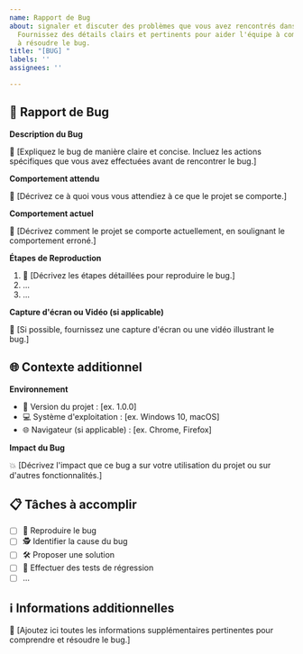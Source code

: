 ```yaml
---
name: Rapport de Bug
about: signaler et discuter des problèmes que vous avez rencontrés dans le projet.
  Fournissez des détails clairs et pertinents pour aider l'équipe à comprendre et
  à résoudre le bug.
title: "[BUG] "
labels: ''
assignees: ''

---
```


## 🐞 Rapport de Bug

**Description du Bug**

📝 [Expliquez le bug de manière claire et concise. Incluez les actions spécifiques que vous avez effectuées avant de rencontrer le bug.]

**Comportement attendu**

🎯 [Décrivez ce à quoi vous vous attendiez à ce que le projet se comporte.]

**Comportement actuel**

🚨 [Décrivez comment le projet se comporte actuellement, en soulignant le comportement erroné.]

**Étapes de Reproduction**

1. 🔄 [Décrivez les étapes détaillées pour reproduire le bug.]
2. ...
3. ...

**Capture d'écran ou Vidéo (si applicable)**

📸 [Si possible, fournissez une capture d'écran ou une vidéo illustrant le bug.]

## 🌐 Contexte additionnel

**Environnement**

- 🏢 Version du projet : [ex. 1.0.0]
- 💻 Système d'exploitation : [ex. Windows 10, macOS]
- 🌐 Navigateur (si applicable) : [ex. Chrome, Firefox]

**Impact du Bug**

💥 [Décrivez l'impact que ce bug a sur votre utilisation du projet ou sur d'autres fonctionnalités.]

## 📋 Tâches à accomplir

- [ ] 🔄 Reproduire le bug
- [ ] 🕵️ Identifier la cause du bug
- [ ] 🛠️ Proposer une solution
- [ ] 🧪 Effectuer des tests de régression
- [ ] ...

## ℹ️ Informations additionnelles

📌 [Ajoutez ici toutes les informations supplémentaires pertinentes pour comprendre et résoudre le bug.]
